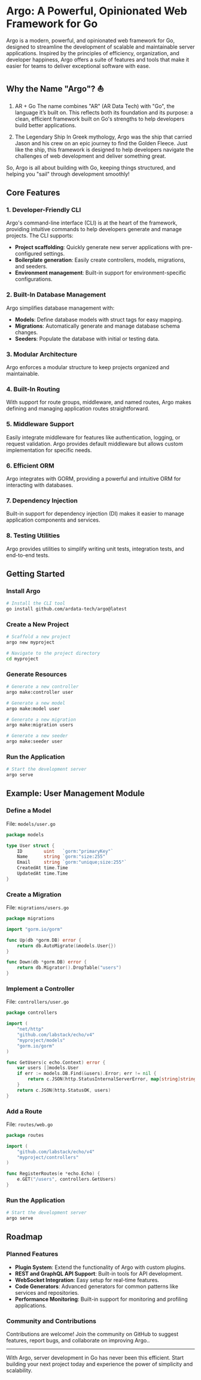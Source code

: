 # Argo: A Powerful, Opinionated Web Framework for Go

Argo is a modern, powerful, and opinionated web framework for Go, designed to streamline the development of scalable and maintainable server applications. Inspired by the principles of efficiency, organization, and developer happiness, Argo offers a suite of features and tools that make it easier for teams to deliver exceptional software with ease.

## Why the Name "Argo"? ⛵

1. AR + Go
The name combines "AR" (AR Data Tech) with "Go", the language it’s built on. This reflects both its foundation and its purpose: a clean, efficient framework built on Go's strengths to help developers build better applications.

2. The Legendary Ship
In Greek mythology, Argo was the ship that carried Jason and his crew on an epic journey to find the Golden Fleece. Just like the ship, this framework is designed to help developers navigate the challenges of web development and deliver something great.

So, Argo is all about building with Go, keeping things structured, and helping you "sail" through development smoothly!

## Core Features

### 1. **Developer-Friendly CLI**

Argo's command-line interface (CLI) is at the heart of the framework, providing intuitive commands to help developers generate and manage projects. The CLI supports:

- **Project scaffolding**: Quickly generate new server applications with pre-configured settings.
- **Boilerplate generation**: Easily create controllers, models, migrations, and seeders.
- **Environment management**: Built-in support for environment-specific configurations.

### 2. **Built-In Database Management**

Argo simplifies database management with:

- **Models**: Define database models with struct tags for easy mapping.
- **Migrations**: Automatically generate and manage database schema changes.
- **Seeders**: Populate the database with initial or testing data.

### 3. **Modular Architecture**

Argo enforces a modular structure to keep projects organized and maintainable.

### 4. **Built-In Routing**

With support for route groups, middleware, and named routes, Argo makes defining and managing application routes straightforward.

### 5. **Middleware Support**

Easily integrate middleware for features like authentication, logging, or request validation. Argo provides default middleware but allows custom implementation for specific needs.

### 6. **Efficient ORM**

Argo integrates with GORM, providing a powerful and intuitive ORM for interacting with databases.

### 7. **Dependency Injection**

Built-in support for dependency injection (DI) makes it easier to manage application components and services.

### 8. **Testing Utilities**

Argo provides utilities to simplify writing unit tests, integration tests, and end-to-end tests.

## Getting Started

### Install Argo

```bash
# Install the CLI tool
go install github.com/ardata-tech/argo@latest
```

### Create a New Project

```bash
# Scaffold a new project
argo new myproject

# Navigate to the project directory
cd myproject
```

### Generate Resources

```bash
# Generate a new controller
argo make:controller user

# Generate a new model
argo make:model user

# Generate a new migration
argo make:migration users

# Generate a new seeder
argo make:seeder user
```

### Run the Application

```bash
# Start the development server
argo serve
```

## Example: User Management Module

### Define a Model

File: `models/user.go`

```go
package models

type User struct {
    ID        uint   `gorm:"primaryKey"`
    Name      string `gorm:"size:255"`
    Email     string `gorm:"unique;size:255"`
    CreatedAt time.Time
    UpdatedAt time.Time
}
```

### Create a Migration

File: `migrations/users.go`

```go
package migrations

import "gorm.io/gorm"

func Up(db *gorm.DB) error {
    return db.AutoMigrate(&models.User{})
}

func Down(db *gorm.DB) error {
    return db.Migrator().DropTable("users")
}
```

### Implement a Controller

File: `controllers/user.go`

```go
package controllers

import (
    "net/http"
    "github.com/labstack/echo/v4"
    "myproject/models"
    "gorm.io/gorm"
)

func GetUsers(c echo.Context) error {
    var users []models.User
    if err := models.DB.Find(&users).Error; err != nil {
        return c.JSON(http.StatusInternalServerError, map[string]string{"error": err.Error()})
    }
    return c.JSON(http.StatusOK, users)
}
```

### Add a Route

File: `routes/web.go`

```go
package routes

import (
    "github.com/labstack/echo/v4"
    "myproject/controllers"
)

func RegisterRoutes(e *echo.Echo) {
    e.GET("/users", controllers.GetUsers)
}
```

### Run the Application

```bash
# Start the development server
argo serve
```

## Roadmap

### Planned Features

- **Plugin System**: Extend the functionality of Argo with custom plugins.
- **REST and GraphQL API Support**: Built-in tools for API development.
- **WebSocket Integration**: Easy setup for real-time features.
- **Code Generators**: Advanced generators for common patterns like services and repositories.
- **Performance Monitoring**: Built-in support for monitoring and profiling applications.

### Community and Contributions

Contributions are welcome! Join the community on GitHub to suggest features, report bugs, and collaborate on improving Argo..

---

With Argo, server development in Go has never been this efficient. Start building your next project today and experience the power of simplicity and scalability.

